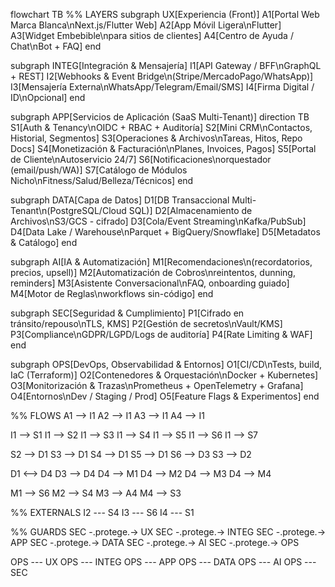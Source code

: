 flowchart TB
  %% LAYERS
  subgraph UX[Experiencia (Front)]
    A1[Portal Web Marca Blanca\nNext.js/Flutter Web]
    A2[App Móvil Ligera\nFlutter]
    A3[Widget Embebible\npara sitios de clientes]
    A4[Centro de Ayuda / Chat\nBot + FAQ]
  end

  subgraph INTEG[Integración & Mensajería]
    I1[API Gateway / BFF\nGraphQL + REST]
    I2[Webhooks & Event Bridge\n(Stripe/MercadoPago/WhatsApp)]
    I3[Mensajería Externa\nWhatsApp/Telegram/Email/SMS]
    I4[Firma Digital / ID\nOpcional]
  end

  subgraph APP[Servicios de Aplicación (SaaS Multi-Tenant)]
    direction TB
    S1[Auth & Tenancy\nOIDC + RBAC + Auditoría]
    S2[Mini CRM\nContactos, Historial, Segmentos]
    S3[Operaciones & Archivos\nTareas, Hitos, Repo Docs]
    S4[Monetización & Facturación\nPlanes, Invoices, Pagos]
    S5[Portal de Cliente\nAutoservicio 24/7]
    S6[Notificaciones\norquestador (email/push/WA)]
    S7[Catálogo de Módulos Nicho\nFitness/Salud/Belleza/Técnicos]
  end

  subgraph DATA[Capa de Datos]
    D1[DB Transaccional Multi-Tenant\n(PostgreSQL/Cloud SQL)]
    D2[Almacenamiento de Archivos\nS3/GCS - cifrado]
    D3[Cola/Event Streaming\nKafka/PubSub]
    D4[Data Lake / Warehouse\nParquet + BigQuery/Snowflake]
    D5[Metadatos & Catálogo]
  end

  subgraph AI[IA & Automatización]
    M1[Recomendaciones\n(recordatorios, precios, upsell)]
    M2[Automatización de Cobros\nreintentos, dunning, reminders]
    M3[Asistente Conversacional\nFAQ, onboarding guiado]
    M4[Motor de Reglas\nworkflows sin-código]
  end

  subgraph SEC[Seguridad & Cumplimiento]
    P1[Cifrado en tránsito/repouso\nTLS, KMS]
    P2[Gestión de secretos\nVault/KMS]
    P3[Compliance\nGDPR/LGPD/Logs de auditoría]
    P4[Rate Limiting & WAF]
  end

  subgraph OPS[DevOps, Observabilidad & Entornos]
    O1[CI/CD\nTests, build, IaC (Terraform)]
    O2[Contenedores & Orquestación\nDocker + Kubernetes]
    O3[Monitorización & Trazas\nPrometheus + OpenTelemetry + Grafana]
    O4[Entornos\nDev / Staging / Prod]
    O5[Feature Flags & Experimentos]
  end

  %% FLOWS
  A1 --> I1
  A2 --> I1
  A3 --> I1
  A4 --> I1

  I1 --> S1
  I1 --> S2
  I1 --> S3
  I1 --> S4
  I1 --> S5
  I1 --> S6
  I1 --> S7

  S2 --> D1
  S3 --> D1
  S4 --> D1
  S5 --> D1
  S6 --> D3
  S3 --> D2

  D1 <--> D4
  D3 --> D4
  D4 --> M1
  D4 --> M2
  D4 --> M3
  D4 --> M4

  M1 --> S6
  M2 --> S4
  M3 --> A4
  M4 --> S3

  %% EXTERNALS
  I2 --- S4
  I3 --- S6
  I4 --- S1

  %% GUARDS
  SEC -.protege.-> UX
  SEC -.protege.-> INTEG
  SEC -.protege.-> APP
  SEC -.protege.-> DATA
  SEC -.protege.-> AI
  SEC -.protege.-> OPS

  OPS --- UX
  OPS --- INTEG
  OPS --- APP
  OPS --- DATA
  OPS --- AI
  OPS --- SEC

